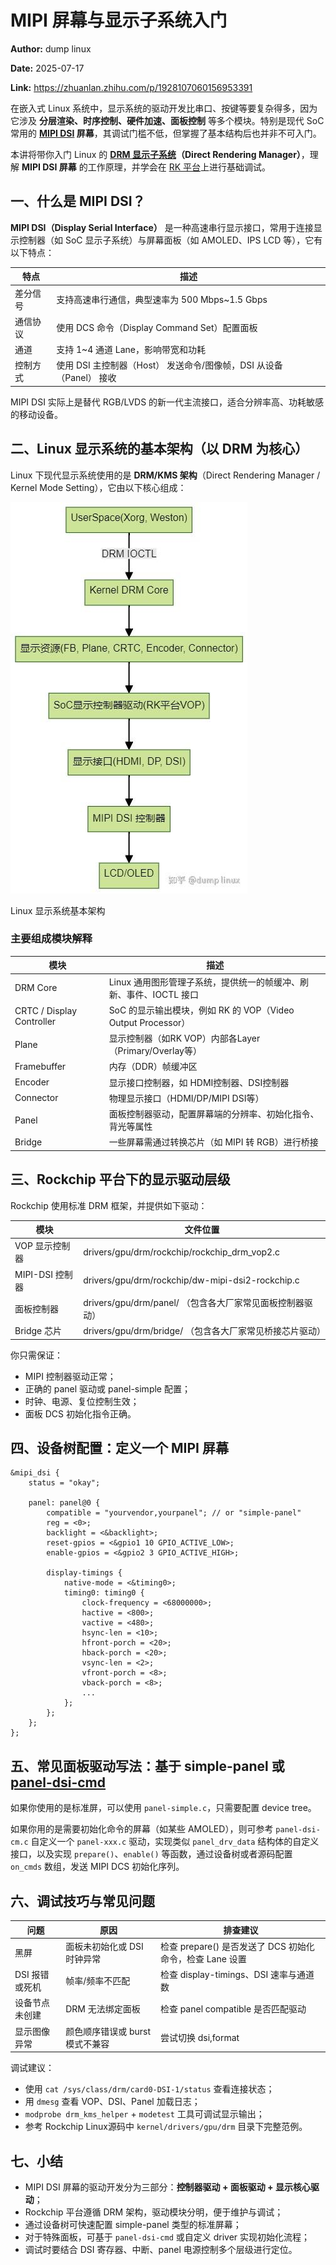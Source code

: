 # MIPI 屏幕与显示子系统入门

**Author:** dump linux

**Date:** 2025-07-17

**Link:** https://zhuanlan.zhihu.com/p/1928107060156953391

在嵌入式 Linux 系统中，显示系统的驱动开发比串口、按键等要复杂得多，因为它涉及 **分层渲染、时序控制、硬件加速、面板控制** 等多个模块。特别是现代 SoC 常用的 **[MIPI DSI](https://zhida.zhihu.com/search?content_id=260321992&content_type=Article&match_order=1&q=MIPI+DSI&zhida_source=entity) 屏幕**，其调试门槛不低，但掌握了基本结构后也并非不可入门。

本讲将带你入门 Linux 的 **[DRM 显示子系统](https://zhida.zhihu.com/search?content_id=260321992&content_type=Article&match_order=1&q=DRM+%E6%98%BE%E7%A4%BA%E5%AD%90%E7%B3%BB%E7%BB%9F&zhida_source=entity)（Direct Rendering Manager）**，理解 **MIPI DSI 屏幕** 的工作原理，并学会在 [RK 平台](https://zhida.zhihu.com/search?content_id=260321992&content_type=Article&match_order=1&q=RK+%E5%B9%B3%E5%8F%B0&zhida_source=entity)上进行基础调试。

## **一、什么是 MIPI DSI？**

**MIPI DSI（Display Serial Interface）** 是一种高速串行显示接口，常用于连接显示控制器（如 SoC 显示子系统）与屏幕面板（如 AMOLED、IPS LCD 等），它有以下特点：

| 特点 | 描述 |
| --- | --- |
| 差分信号 | 支持高速串行通信，典型速率为 500 Mbps~1.5 Gbps |
| 通信协议 | 使用 DCS 命令（Display Command Set）配置面板 |
| 通道 | 支持 1~4 通道 Lane，影响带宽和功耗 |
| 控制方式 | 使用 DSI 主控制器（Host） 发送命令/图像帧，DSI 从设备（Panel） 接收 |

MIPI DSI 实际上是替代 RGB/LVDS 的新一代主流接口，适合分辨率高、功耗敏感的移动设备。

## **二、Linux 显示系统的基本架构（以 DRM 为核心）**

Linux 下现代显示系统使用的是 **DRM/KMS 架构**（Direct Rendering Manager / Kernel Mode Setting），它由以下核心组成：

![](pic/v2-97e5ed67ad1c79d20feba527e7d5556b_1440w.jpg)

Linux 显示系统基本架构

### **主要组成模块解释**

| 模块 | 描述 |
| --- | --- |
| DRM Core | Linux 通用图形管理子系统，提供统一的帧缓冲、刷新、事件、IOCTL 接口 |
| CRTC / Display Controller | SoC 的显示输出模块，例如 RK 的 VOP（Video Output Processor） |
| Plane | 显示控制器（如RK VOP）内部各Layer（Primary/Overlay等） |
| Framebuffer | 内存（DDR）帧缓冲区 |
| Encoder | 显示接口控制器，如 HDMI控制器、DSI控制器 |
| Connector | 物理显示接口（HDMI/DP/MIPI DSI等） |
| Panel | 面板控制器驱动，配置屏幕端的分辨率、初始化指令、背光等属性 |
| Bridge | 一些屏幕需通过转换芯片（如 MIPI 转 RGB）进行桥接 |

## **三、Rockchip 平台下的显示驱动层级**

Rockchip 使用标准 DRM 框架，并提供如下驱动：

| 模块 | 文件位置 |
| --- | --- |
| VOP 显示控制器 | drivers/gpu/drm/rockchip/rockchip_drm_vop2.c |
| MIPI-DSI 控制器 | drivers/gpu/drm/rockchip/dw-mipi-dsi2-rockchip.c |
| 面板控制器 | drivers/gpu/drm/panel/ （包含各大厂家常见面板控制器驱动） |
| Bridge 芯片 | drivers/gpu/drm/bridge/ （包含各大厂家常见桥接芯片驱动） |

你只需保证：

-   MIPI 控制器驱动正常；
-   正确的 panel 驱动或 panel-simple 配置；
-   时钟、电源、复位控制生效；
-   面板 DCS 初始化指令正确。

## **四、设备树配置：定义一个 MIPI 屏幕**

```text
&mipi_dsi {
    status = "okay";
​
    panel: panel@0 {
        compatible = "yourvendor,yourpanel"; // or "simple-panel"
        reg = <0>;
        backlight = <&backlight>;
        reset-gpios = <&gpio1 10 GPIO_ACTIVE_LOW>;
        enable-gpios = <&gpio2 3 GPIO_ACTIVE_HIGH>;
​
        display-timings {
            native-mode = <&timing0>;
            timing0: timing0 {
                clock-frequency = <68000000>;
                hactive = <800>;
                vactive = <480>;
                hsync-len = <10>;
                hfront-porch = <20>;
                hback-porch = <20>;
                vsync-len = <2>;
                vfront-porch = <8>;
                vback-porch = <8>;
                ...
            };
        };
    };
};
```

## **五、常见面板驱动写法：基于 simple-panel 或 [panel-dsi-cmd](https://zhida.zhihu.com/search?content_id=260321992&content_type=Article&match_order=1&q=panel-dsi-cmd&zhida_source=entity)**

如果你使用的是标准屏，可以使用 `panel-simple.c`，只需要配置 device tree。

如果你用的是需要初始化命令的屏幕（如某些 AMOLED），则可参考 `panel-dsi-cm.c` 自定义一个 `panel-xxx.c` 驱动，实现类似 `panel_drv_data` 结构体的自定义接口，以及实现 `prepare()`、`enable()` 等函数，通过设备树或者源码配置 `on_cmds` 数组，发送 MIPI DCS 初始化序列。

## **六、调试技巧与常见问题**

| 问题 | 原因 | 排查建议 |
| --- | --- | --- |
| 黑屏 | 面板未初始化或 DSI 时钟异常 | 检查 prepare() 是否发送了 DCS 初始化命令，检查 Lane 设置 |
| DSI 报错或死机 | 帧率/频率不匹配 | 检查 display-timings、DSI 速率与通道数 |
| 设备节点未创建 | DRM 无法绑定面板 | 检查 panel compatible 是否匹配驱动 |
| 显示图像异常 | 颜色顺序错误或 burst 模式不兼容 | 尝试切换 dsi,format |

调试建议：

-   使用 `cat /sys/class/drm/card0-DSI-1/status` 查看连接状态；
-   用 `dmesg` 查看 VOP、DSI、Panel 加载日志；
-   `modprobe drm_kms_helper` + `modetest` 工具可调试显示输出；
-   参考 Rockchip Linux源码中 `kernel/drivers/gpu/drm` 目录下完整范例。

## **七、小结**

-   MIPI DSI 屏幕的驱动开发分为三部分：**控制器驱动 + 面板驱动 + 显示核心驱动**；
-   Rockchip 平台遵循 DRM 架构，驱动模块分明，便于维护与调试；
-   通过设备树可快速配置 simple-panel 类型的标准屏幕；
-   对于特殊面板，可基于 `panel-dsi-cmd` 或自定义 driver 实现初始化流程；
-   调试时要结合 DSI 寄存器、中断、panel 电源控制多个层级进行定位。